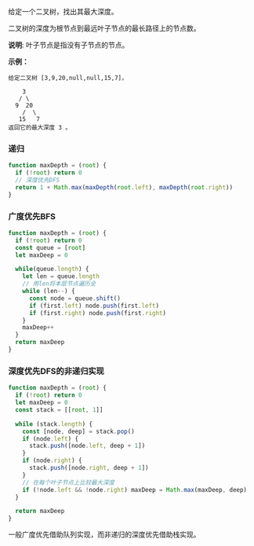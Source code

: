 给定一个二叉树，找出其最大深度。

二叉树的深度为根节点到最远叶子节点的最长路径上的节点数。

**说明**: 叶子节点是指没有子节点的节点。

**示例：**
```
给定二叉树 [3,9,20,null,null,15,7]，

    3
   / \
  9  20
    /  \
   15   7
返回它的最大深度 3 。
```

### 递归
```js
function maxDepth = (root) {
  if (!root) return 0
  // 深度优先DFS
  return 1 + Math.max(maxDepth(root.left), maxDepth(root.right))
}
```

### 广度优先BFS
```js
function maxDepth = (root) {
  if (!root) return 0
  const queue = [root]
  let maxDeep = 0

  while(queue.length) {
    let len = queue.length
    // 用len将本层节点遍历全
    while (len--) {
      const node = queue.shift()
      if (first.left) node.push(first.left)
      if (first.right) node.push(first.right)
    }
    maxDeep++
  }
  return maxDeep
}
```

### 深度优先DFS的非递归实现
```js
function maxDepth = (root) {
  if (!root) return 0
  let maxDeep = 0
  const stack = [[root, 1]]

  while (stack.length) {
    const [node, deep] = stack.pop()
    if (node.left) {
      stack.push([node.left, deep + 1])
    }
    if (node.right) {
      stack.push([node.right, deep + 1])
    }
    // 在每个叶子节点上比较最大深度
    if (!node.left && !node.right) maxDeep = Math.max(maxDeep, deep)
  }

  return maxDeep
}
```

一般广度优先借助队列实现，而非递归的深度优先借助栈实现。
